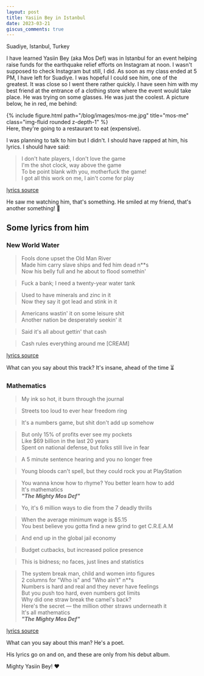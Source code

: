 ```yaml
---
layout: post
title: Yasiin Bey in Istanbul
date: 2023-03-21
giscus_comments: true
---
```


Suadiye, Istanbul, Turkey

I have learned Yasiin Bey (aka Mos Def) was in Istanbul for an event helping raise funds for the earthquake relief efforts on Instagram at noon. I wasn't supposed to check Instagram but still, I did. As soon as my class ended at 5 PM, I have left for Suadiye. I was hopeful I could see him, one of the greatest. It was close so I went there rather quickly. I have seen him with my best friend at the entrance of a clothing store where the event would take place. He was trying on some glasses. He was just the coolest. A picture below, he in red, me behind:

<div class="row">
    <div class="col-sm mt-3 mt-md-0">
        {% include figure.html path="/blog/images/mos-me.jpg" title="mos-me" class="img-fluid rounded z-depth-1" %}
    </div>
</div>
<div class="caption">
    Here, they're going to a restaurant to eat (expensive).
</div>

I was planning to talk to him but I didn't. I should have rapped at him, his lyrics. I should have said:
> I don't hate players, I don't love the game  
> I'm the shot clock, way above the game  
> To be point blank with you, motherfuck the game!  
> I got all this work on me, I ain't come for play

[lyrics source](https://genius.com/Yasiin-bey-sunshine-lyrics)

He saw me watching him, that's something. He smiled at my friend, that's another something! :tada:

## Some lyrics from him

### New World Water

> Fools done upset the Old Man River  
> Made him carry slave ships and fed him dead n**s  
> Now his belly full and he about to flood somethin'

> Fuck a bank; I need a twenty-year water tank

> Used to have minerals and zinc in it  
> Now they say it got lead and stink in it

> Americans wastin' it on some leisure shit  
> Another nation be desperately seekin' it

> Said it's all about gettin' that cash

> Cash rules everything around me [CREAM]

[lyrics source](https://genius.com/Yasiin-bey-new-world-water-lyrics)

What can you say about this track? It's insane, ahead of the time ⏳

### Mathematics

> My ink so hot, it burn through the journal

> Streets too loud to ever hear freedom ring

> It's a numbers game, but shit don't add up somehow

> But only 15% of profits ever see my pockets  
> Like $69 billion in the last 20 years  
> Spent on national defense, but folks still live in fear

> A 5 minute sentence hearing and you no longer free

> Young bloods can't spell, but they could rock you at PlayStation

> You wanna know how to rhyme? You better learn how to add  
> It's mathematics  
> ***"The Mighty Mos Def"***

> Yo, it's 6 million ways to die from the 7 deadly thrills

> When the average minimum wage is $5.15  
> You best believe you gotta find a new grind to get C.R.E.A.M

> And end up in the global jail economy

> Budget cutbacks, but increased police presence

> This is bidness; no faces, just lines and statistics

> The system break man, child and women into figures  
> 2 columns for "Who is" and "Who ain't" n\*\*s  
> Numbers is hard and real and they never have feelings  
> But you push too hard, even numbers got limits  
> Why did one straw break the camel's back?  
> Here's the secret — the million other straws underneath it  
> It's all mathematics  
> ***"The Mighty Mos Def"***

[lyrics source](https://genius.com/Yasiin-bey-mathematics-lyrics)

What can you say about this man? He's a poet.

His lyrics go on and on, and these are only from his debut album.

Mighty Yasiin Bey! :heart:
